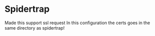 # Spidertrap
Made this support ssl request
In this configuration the certs goes in the same directory as spidertrap!
